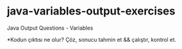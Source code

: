 # java-variables-output-exercises
Java Output Questions - Variables

*Kodun çıktısı ne olur? 
Çöz, sonucu tahmin et && çalıştır, kontrol et.  
